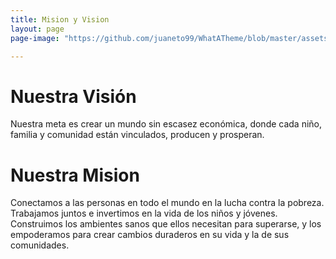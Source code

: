 ```yaml
---
title: Mision y Vision
layout: page
page-image: "https://github.com/juaneto99/WhatATheme/blob/master/assets/images/portada.jpg?raw=true"

---
```



# Nuestra Visión

Nuestra meta es crear un mundo sin escasez económica, donde cada niño, familia y comunidad están vinculados, producen y prosperan.


# Nuestra Mision

Conectamos a las personas en todo el mundo en la lucha contra la pobreza. Trabajamos juntos e invertimos en la vida de los niños y jóvenes. Construimos los ambientes sanos que ellos necesitan para superarse, y los empoderamos para crear cambios duraderos en su vida y la de sus comunidades.
